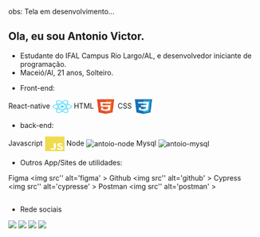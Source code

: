 obs: Tela em desenvolvimento...

## Ola, eu sou Antonio Victor.
- Estudante do IFAL Campus Rio Largo/AL, e desenvolvedor iniciante de programação.
- Maceió/Al, 21 anos, Solteiro.




<!-- 
Pessoal que veio atrás do **Github Stats:** a API provavelmente saiu do ar nesse período,
mas você pode adicionar a sua própria, seguindo esse [tutorial](https://github.com/anuraghazra/github-readme-stats/blob/master/readme.md#deploy-on-your-own-vercel-instance) -->


* Front-end:

<div>

  React-native <img align="center" alt="antonio-React" height="30" width="40" src="https://raw.githubusercontent.com/devicons/devicon/master/icons/react/react-original.svg">
  HTML <img align="center" alt="antonio-HTML" height="30" width="40" src="https://raw.githubusercontent.com/devicons/devicon/master/icons/html5/html5-original.svg">
  CSS <img align="center" alt="antonio-CSS" height="30" width="40" src="https://raw.githubusercontent.com/devicons/devicon/master/icons/css3/css3-original.svg">

</div>

* back-end:

<div>
  
  Javascript <img align="center" alt="antonio-Js" height="30" width="40" src="https://raw.githubusercontent.com/devicons/devicon/master/icons/javascript/javascript-plain.svg">
Node <img align="center" alt="antoio-node" height="30" width="40" src="https://cdn.jsdelivr.net/gh/devicons/devicon/icons/nodejs/nodejs-original.svg">
Mysql <img align="center" alt="antoio-mysql" height="30" width="40" src="https://cdn.jsdelivr.net/gh/devicons/devicon/icons/mysql/mysql-original.svg">

</div>
  
* Outros App/Sites de utilidades:

<div>

  Figma <img src'' alt='figma' >
  Github <img src'' alt='github' >
  Cypress <img src'' alt='cypresse' >
  Postman <img src'' alt='postman' >
  
  </div>

##
 
 * Rede sociais

<div>
  
  <a href="https://api.whatsapp.com/message/O4I654ATQMPYE1?autoload=1&app_absent=0" target="_blank"><img src="https://img.shields.io/badge/WhatsApp-25D366?style=for-the-badge&logo=whatsapp&logoColor=white" target="_blank"></a> 
  <a href="https://instagram.com/antoniovictor2k" target="_blank"><img src="https://img.shields.io/badge/-Instagram-%23E4405F?style=for-the-badge&logo=instagram&logoColor=white" target="_blank"></a>
  <a href = "mailto:avps2@aluno.ifal.edu.br"><img src="https://img.shields.io/badge/-Gmail-%23333?style=for-the-badge&logo=gmail&logoColor=white" target="_blank"></a>
  <a href="https://www.linkedin.com/in/antonio-victor-pereira-severiano-0aa170169/" target="_blank"><img src="https://img.shields.io/badge/-LinkedIn-%230077B5?style=for-the-badge&logo=linkedin&logoColor=white" target="_blank"></a> 
    
</div>
